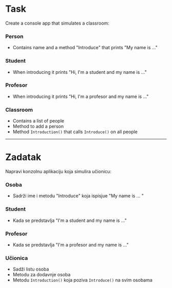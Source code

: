 ﻿# Task

Create a console app that simulates a classroom:

### Person
- Contains name and a method "Introduce" that prints "My name is ..."

### Student
- When introducing it prints "Hi, I'm a student and my name is ..."

### Profesor
- When introducing it prints "Hi, I'm a profesor and my name is ..."

### Classroom
- Contains a list of people
- Method to add a person
- Method `Introduction()` that calls `Introduce()` on all people

***

# Zadatak

Napravi konzolnu aplikaciju koja simulira učionicu:​

### Osoba
- Sadrži ime i metodu "Introduce" koja ispisjue "My name is ... "​

### Student
- Kada se predstavlja "I'm a student and my name is ..."​

### Profesor
- Kada se predstavlja "I'm a profesor and my name is ..."​

### Učionica​
- Sadži listu osoba​
- Metodu za dodavnje osoba​
- Metodu `Introduction()` koja poziva `Introduce()` na svim osobama​

​

​